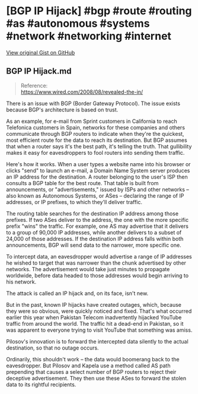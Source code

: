 # [BGP IP Hijack] #bgp #route #routing #as #autonomous #systems #network #networking #internet

[View original Gist on GitHub](https://gist.github.com/Integralist/1ceb9258b03ee4bc3a610582ea989412)

## BGP IP Hijack.md

> Reference:  
> https://www.wired.com/2008/08/revealed-the-in/

There is an issue with BGP (Border Gateway Protocol). The issue exists because BGP's architecture is based on trust. 

As an example, for e-mail from Sprint customers in California to reach Telefonica customers in Spain, networks for these companies and others communicate through BGP routers to indicate when they're the quickest, most efficient route for the data to reach its destination. But BGP assumes that when a router says it's the best path, it's telling the truth. That gullibility makes it easy for eavesdroppers to fool routers into sending them traffic.

Here's how it works. When a user types a website name into his browser or clicks "send" to launch an e-mail, a Domain Name System server produces an IP address for the destination. A router belonging to the user's ISP then consults a BGP table for the best route. That table is built from announcements, or "advertisements," issued by ISPs and other networks – also known as Autonomous Systems, or ASes – declaring the range of IP addresses, or IP prefixes, to which they'll deliver traffic.

The routing table searches for the destination IP address among those prefixes. If two ASes deliver to the address, the one with the more specific prefix "wins" the traffic. For example, one AS may advertise that it delivers to a group of 90,000 IP addresses, while another delivers to a subset of 24,000 of those addresses. If the destination IP address falls within both announcements, BGP will send data to the narrower, more specific one.

To intercept data, an eavesdropper would advertise a range of IP addresses he wished to target that was narrower than the chunk advertised by other networks. The advertisement would take just minutes to propagate worldwide, before data headed to those addresses would begin arriving to his network.

The attack is called an IP hijack and, on its face, isn't new.

But in the past, known IP hijacks have created outages, which, because they were so obvious, were quickly noticed and fixed. That's what occurred earlier this year when Pakistan Telecom inadvertently hijacked YouTube traffic from around the world. The traffic hit a dead-end in Pakistan, so it was apparent to everyone trying to visit YouTube that something was amiss.

Pilosov's innovation is to forward the intercepted data silently to the actual destination, so that no outage occurs.

Ordinarily, this shouldn't work – the data would boomerang back to the eavesdropper. But Pilosov and Kapela use a method called AS path prepending that causes a select number of BGP routers to reject their deceptive advertisement. They then use these ASes to forward the stolen data to its rightful recipients.

